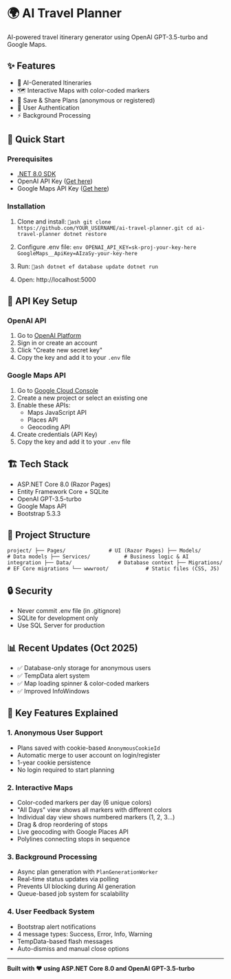 ﻿# 🌍 AI Travel Planner

AI-powered travel itinerary generator using OpenAI GPT-3.5-turbo and Google Maps.

## ✨ Features

- 🤖 AI-Generated Itineraries
- 🗺️ Interactive Maps with color-coded markers
- 💾 Save & Share Plans (anonymous or registered)
- 🔐 User Authentication
- ⚡ Background Processing

## 🚀 Quick Start

### Prerequisites
- [.NET 8.0 SDK](https://dotnet.microsoft.com/download/dotnet/8.0)
- OpenAI API Key ([Get here](https://platform.openai.com/api-keys))
- Google Maps API Key ([Get here](https://console.cloud.google.com/apis/credentials))

### Installation

1. Clone and install:
   `ash
   git clone https://github.com/YOUR_USERNAME/ai-travel-planner.git
   cd ai-travel-planner
   dotnet restore
   `

2. Configure .env file:
   `env
   OPENAI_API_KEY=sk-proj-your-key-here
   GoogleMaps__ApiKey=AIzaSy-your-key-here
   `

3. Run:
   `ash
   dotnet ef database update
   dotnet run
   `

4. Open: http://localhost:5000

## 🔑 API Key Setup

### OpenAI API
1. Go to [OpenAI Platform](https://platform.openai.com/api-keys)
2. Sign in or create an account
3. Click "Create new secret key"
4. Copy the key and add it to your `.env` file

### Google Maps API
1. Go to [Google Cloud Console](https://console.cloud.google.com/apis/credentials)
2. Create a new project or select an existing one
3. Enable these APIs:
   - Maps JavaScript API
   - Places API
   - Geocoding API
4. Create credentials (API Key)
5. Copy the key and add it to your `.env` file

## 🏗️ Tech Stack

- ASP.NET Core 8.0 (Razor Pages)
- Entity Framework Core + SQLite
- OpenAI GPT-3.5-turbo
- Google Maps API
- Bootstrap 5.3.3

## 📁 Project Structure

`
project/
├── Pages/              # UI (Razor Pages)
├── Models/             # Data models
├── Services/           # Business logic & AI integration
├── Data/               # Database context
├── Migrations/         # EF Core migrations
└── wwwroot/            # Static files (CSS, JS)
`

## 🔒 Security

- Never commit .env file (in .gitignore)
- SQLite for development only
- Use SQL Server for production

## 📊 Recent Updates (Oct 2025)

- ✅ Database-only storage for anonymous users
- ✅ TempData alert system
- ✅ Map loading spinner & color-coded markers
- ✅ Improved InfoWindows

## 🎯 Key Features Explained

### 1. Anonymous User Support
- Plans saved with cookie-based `AnonymousCookieId`
- Automatic merge to user account on login/register
- 1-year cookie persistence
- No login required to start planning

### 2. Interactive Maps
- Color-coded markers per day (6 unique colors)
- "All Days" view shows all markers with different colors
- Individual day view shows numbered markers (1, 2, 3...)
- Drag & drop reordering of stops
- Live geocoding with Google Places API
- Polylines connecting stops in sequence

### 3. Background Processing
- Async plan generation with `PlanGenerationWorker`
- Real-time status updates via polling
- Prevents UI blocking during AI generation
- Queue-based job system for scalability

### 4. User Feedback System
- Bootstrap alert notifications
- 4 message types: Success, Error, Info, Warning
- TempData-based flash messages
- Auto-dismiss and manual close options

---

**Built with ❤️ using ASP.NET Core 8.0 and OpenAI GPT-3.5-turbo**
